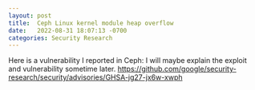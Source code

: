 ```yaml
---
layout: post
title:  Ceph Linux kernel module heap overflow
date:   2022-08-31 18:07:13 -0700
categories: Security Research
---
```


Here is a vulnerability I reported in Ceph: I will maybe explain the exploit and vulnerability sometime later.
https://github.com/google/security-research/security/advisories/GHSA-jg27-jx6w-xwph
